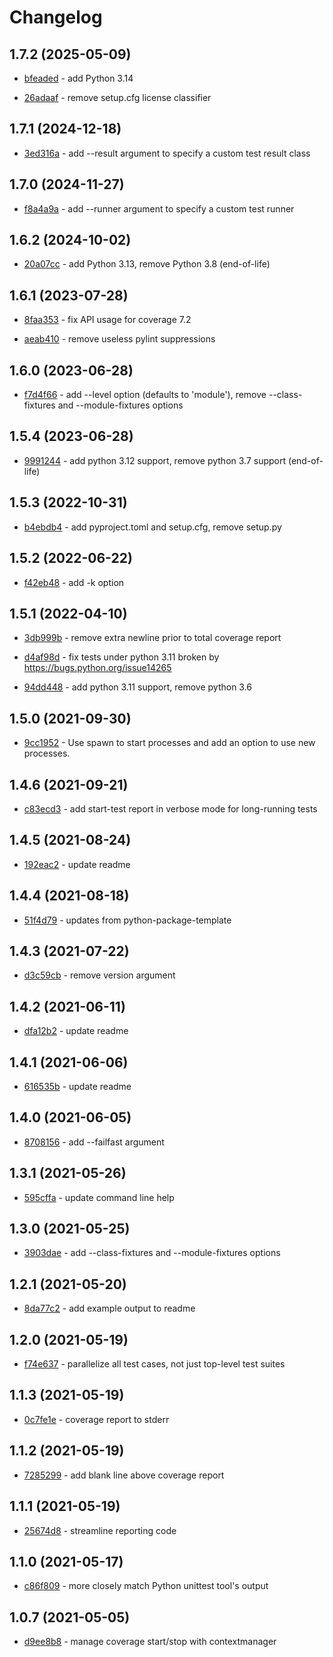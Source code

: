 # Changelog

## 1.7.2 (2025-05-09)

- [bfeaded](https://github.com/craigahobbs/unittest-parallel/commit/bfeaded) - add Python 3.14

- [26adaaf](https://github.com/craigahobbs/unittest-parallel/commit/26adaaf) - remove setup.cfg license classifier

## 1.7.1 (2024-12-18)

- [3ed316a](https://github.com/craigahobbs/unittest-parallel/commit/3ed316a) - add --result argument to specify a custom test result class

## 1.7.0 (2024-11-27)

- [f8a4a9a](https://github.com/craigahobbs/unittest-parallel/commit/f8a4a9a) - add --runner argument to specify a custom test runner

## 1.6.2 (2024-10-02)

- [20a07cc](https://github.com/craigahobbs/unittest-parallel/commit/20a07cc) - add Python 3.13, remove Python 3.8 \(end-of-life\)

## 1.6.1 (2023-07-28)

- [8faa353](https://github.com/craigahobbs/unittest-parallel/commit/8faa353) - fix API usage for coverage 7.2

- [aeab410](https://github.com/craigahobbs/unittest-parallel/commit/aeab410) - remove useless pylint suppressions

## 1.6.0 (2023-06-28)

- [f7d4f66](https://github.com/craigahobbs/unittest-parallel/commit/f7d4f66) - add --level option \(defaults to 'module'\), remove --class-fixtures and --module-fixtures options

## 1.5.4 (2023-06-28)

- [9991244](https://github.com/craigahobbs/unittest-parallel/commit/9991244) - add python 3.12 support, remove python 3.7 support \(end-of-life\)

## 1.5.3 (2022-10-31)

- [b4ebdb4](https://github.com/craigahobbs/unittest-parallel/commit/b4ebdb4) - add pyproject.toml and setup.cfg, remove setup.py

## 1.5.2 (2022-06-22)

- [f42eb48](https://github.com/craigahobbs/unittest-parallel/commit/f42eb48) - add -k option

## 1.5.1 (2022-04-10)

- [3db999b](https://github.com/craigahobbs/unittest-parallel/commit/3db999b) - remove extra newline prior to total coverage report

- [d4af98d](https://github.com/craigahobbs/unittest-parallel/commit/d4af98d) - fix tests under python 3.11 broken by https://bugs.python.org/issue14265

- [94dd448](https://github.com/craigahobbs/unittest-parallel/commit/94dd448) - add python 3.11 support, remove python 3.6

## 1.5.0 (2021-09-30)

- [9cc1952](https://github.com/craigahobbs/unittest-parallel/commit/9cc1952) - Use spawn to start processes and add an option to use new processes.

## 1.4.6 (2021-09-21)

- [c83ecd3](https://github.com/craigahobbs/unittest-parallel/commit/c83ecd3) - add start-test report in verbose mode for long-running tests

## 1.4.5 (2021-08-24)

- [192eac2](https://github.com/craigahobbs/unittest-parallel/commit/192eac2) - update readme

## 1.4.4 (2021-08-18)

- [51f4d79](https://github.com/craigahobbs/unittest-parallel/commit/51f4d79) - updates from python-package-template

## 1.4.3 (2021-07-22)

- [d3c59cb](https://github.com/craigahobbs/unittest-parallel/commit/d3c59cb) - remove version argument

## 1.4.2 (2021-06-11)

- [dfa12b2](https://github.com/craigahobbs/unittest-parallel/commit/dfa12b2) - update readme

## 1.4.1 (2021-06-06)

- [616535b](https://github.com/craigahobbs/unittest-parallel/commit/616535b) - update readme

## 1.4.0 (2021-06-05)

- [8708156](https://github.com/craigahobbs/unittest-parallel/commit/8708156) - add --failfast argument

## 1.3.1 (2021-05-26)

- [595cffa](https://github.com/craigahobbs/unittest-parallel/commit/595cffa) - update command line help

## 1.3.0 (2021-05-25)

- [3903dae](https://github.com/craigahobbs/unittest-parallel/commit/3903dae) - add --class-fixtures and --module-fixtures options

## 1.2.1 (2021-05-20)

- [8da77c2](https://github.com/craigahobbs/unittest-parallel/commit/8da77c2) - add example output to readme

## 1.2.0 (2021-05-19)

- [f74e637](https://github.com/craigahobbs/unittest-parallel/commit/f74e637) - parallelize all test cases, not just top-level test suites

## 1.1.3 (2021-05-19)

- [0c7fe1e](https://github.com/craigahobbs/unittest-parallel/commit/0c7fe1e) - coverage report to stderr

## 1.1.2 (2021-05-19)

- [7285299](https://github.com/craigahobbs/unittest-parallel/commit/7285299) - add blank line above coverage report

## 1.1.1 (2021-05-19)

- [25674d8](https://github.com/craigahobbs/unittest-parallel/commit/25674d8) - streamline reporting code

## 1.1.0 (2021-05-17)

- [c86f809](https://github.com/craigahobbs/unittest-parallel/commit/c86f809) - more closely match Python unittest tool's output

## 1.0.7 (2021-05-05)

- [d9ee8b8](https://github.com/craigahobbs/unittest-parallel/commit/d9ee8b8) - manage coverage start/stop with contextmanager
